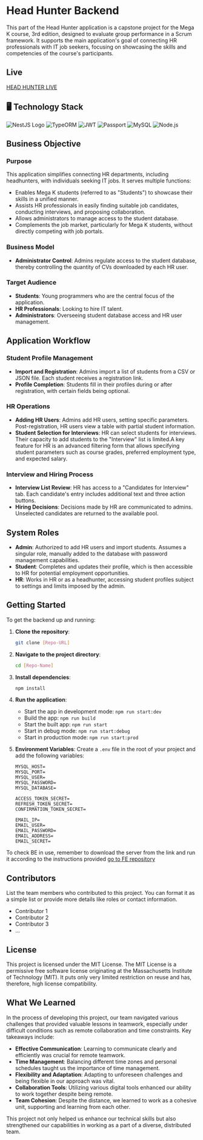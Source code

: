 # Head Hunter Backend

This part of the Head Hunter application is a capstone project for the Mega K course, 3rd edition, designed to evaluate group performance in a Scrum framework. It supports the main application's goal of connecting HR professionals with IT job seekers, focusing on showcasing the skills and competencies of the course's participants.

## Live 

[HEAD HUNTER LIVE](https://head-hunter-ynt4.onrender.com/)

## 🖥️ Technology Stack

![NestJS Logo](https://img.shields.io/badge/NestJS-E0234E.svg?style=for-the-badge&logo=nestjs&logoColor=white) ![TypeORM](https://img.shields.io/badge/TypeORM-ff6b6b.svg?style=for-the-badge&logo=typeorm&logoColor=white) ![JWT](https://img.shields.io/badge/JWT-000000.svg?style=for-the-badge&logo=JSONWebTokens&logoColor=white) ![Passport](https://img.shields.io/badge/Passport-34E27A.svg?style=for-the-badge&logo=Passport&logoColor=white) ![MySQL](https://img.shields.io/badge/MySQL-4479A1.svg?style=for-the-badge&logo=mysql&logoColor=white) ![Node.js](https://img.shields.io/badge/Node.js-339933.svg?style=for-the-badge&logo=nodedotjs&logoColor=white)

##  Business Objective

### Purpose
This application simplifies connecting HR departments, including headhunters, with individuals seeking IT jobs. It serves multiple functions:
- Enables Mega K students (referred to as "Students") to showcase their skills in a unified manner.
- Assists HR professionals in easily finding suitable job candidates, conducting interviews, and proposing collaboration.
- Allows administrators to manage access to the student database.
- Complements the job market, particularly for Mega K students, without directly competing with job portals.

### Business Model
- **Administrator Control**: Admins regulate access to the student database, thereby controlling the quantity of CVs downloaded by each HR user.

### Target Audience
- **Students**: Young programmers who are the central focus of the application.
- **HR Professionals**: Looking to hire IT talent.
- **Administrators**: Overseeing student database access and HR user management.

## Application Workflow

### Student Profile Management
- **Import and Registration**: Admins import a list of students from a CSV or JSON file. Each student receives a registration link.
- **Profile Completion**: Students fill in their profiles during or after registration, with certain fields being optional.

### HR Operations
- **Adding HR Users**: Admins add HR users, setting specific parameters. Post-registration, HR users view a table with partial student information.
- **Student Selection for Interviews**: HR can select students for interviews. Their capacity to add students to the "Interview" list is limited.A key feature for HR is an advanced filtering form that allows specifying student parameters such as course grades, preferred employment type, and expected salary.

### Interview and Hiring Process
- **Interview List Review**: HR has access to a "Candidates for Interview" tab. Each candidate's entry includes additional text and three action buttons.
- **Hiring Decisions**: Decisions made by HR are communicated to admins. Unselected candidates are returned to the available pool.

## System Roles

- **Admin**: Authorized to add HR users and import students. Assumes a singular role, manually added to the database with password management capabilities.
- **Student**: Completes and updates their profile, which is then accessible to HR for potential employment opportunities.
- **HR**: Works in HR or as a headhunter, accessing student profiles subject to settings and limits imposed by the admin.

## Getting Started 

To get the backend up and running:

1. **Clone the repository**:
   ```bash
   git clone [Repo-URL]
   ```

2. **Navigate to the project directory**:
   ```bash
   cd [Repo-Name]
   ```

3. **Install dependencies**:
   ```bash
   npm install
   ```

4. **Run the application**:
   - Start the app in development mode: `npm run start:dev`
   - Build the app: `npm run build`
   - Start the built app: `npm run start`
   - Start in debug mode: `npm run start:debug`
   - Start in production mode: `npm run start:prod`
   

5. **Environment Variables**: Create a `.env` file in the root of your project and add the following variables:
   ```
   MYSQL_HOST=
   MYSQL_PORT=
   MYSQL_USER=
   MYSQL_PASSWORD=
   MYSQL_DATABASE=

   ACCESS_TOKEN_SECRET=
   REFRESH_TOKEN_SECRET=
   CONFIRMATION_TOKEN_SECRET=

   EMAIL_IP=
   EMAIL_USER=
   EMAIL_PASSWORD=
   EMAIL_ADDRESS=
   EMAIL_SECRET=
   ```
   

To check BE in use, remember to download the server from the link and run it according to the instructions provided 
[go to FE repository](https://github.com/WitWitWitek/head-hunter-gr4-v3-FE)


## Contributors
List the team members who contributed to this project. You can format it as a simple list or provide more details like roles or contact information.

- Contributor 1
- Contributor 2
- Contributor 3
- ...

## License

This project is licensed under the MIT License. The MIT License is a permissive free software license originating at the Massachusetts Institute of Technology (MIT). It puts only very limited restriction on reuse and has, therefore, high license compatibility.


##  What We Learned

In the process of developing this project, our team navigated various challenges that provided valuable lessons in teamwork, especially under difficult conditions such as remote collaboration and time constraints. Key takeaways include:

- **Effective Communication**: Learning to communicate clearly and efficiently was crucial for remote teamwork.
- **Time Management**: Balancing different time zones and personal schedules taught us the importance of time management.
- **Flexibility and Adaptation**: Adapting to unforeseen challenges and being flexible in our approach was vital.
- **Collaboration Tools**: Utilizing various digital tools enhanced our ability to work together despite being remote.
- **Team Cohesion**: Despite the distance, we learned to work as a cohesive unit, supporting and learning from each other.

This project not only helped us enhance our technical skills but also strengthened our capabilities in working as a part of a diverse, distributed team.
